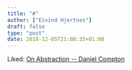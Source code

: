 ```yaml
---
title: "#"
author: ["Eivind Hjertnes"]
draft: false
type: "post"
date: 2018-12-05T21:08:33+01:00
---
```


Liked: [On
Abstraction -- Daniel Compton](https://danielcompton.net/2018/11/23/on-abstraction)
